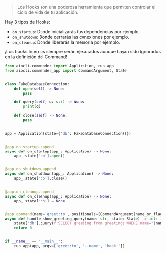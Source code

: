 > Los Hooks son una poderosa herramienta que permiten controlar el ciclo de vida de tu aplicación.

Hay 3 tipos de Hooks:

* `on_startup`: Donde inicializarás tus dependencias por ejemplo.
* `on_shutdown`: Donde cerrarás las conexiones por ejemplo.
* `on_cleanup`: Donde liberarás la memoria por ejemplo.

¡Los hooks internos siempre serán ejecutados aunque hayan sido ignorados en la definición del Command!

```python
from aiocli.commander import Application, run_app
from aiocli.commander_app import CommandArgument, State


class FakeDatabaseConnection:
    def open(self) -> None:
        pass

    def query(self, q: str) -> None:
        print(q)

    def close(self) -> None:
        pass


app = Application(state={'db': FakeDatabaseConnection()})


@app.on_startup.append
async def on_startup(app_: Application) -> None:
    app_.state['db'].open()


@app.on_shutdown.append
async def on_shutdown(app_: Application) -> None:
    app_.state['db'].close()


@app.on_cleanup.append
async def on_cleanup(app_: Application) -> None:
    app_.state['db'] = None


@app.command(name='greet:to', positionals=[CommandArgument(name_or_flags='--name')])
async def handle_show_greeting_query(name: str, state: State) -> int:
    state['db'].query(f'SELECT greeting from greetings WHERE name="{name}" LIMIT 1;')
    return 0


if __name__ == '__main__':
    run_app(app, argv=['greet:to', '--name', 'hook!'])
```
